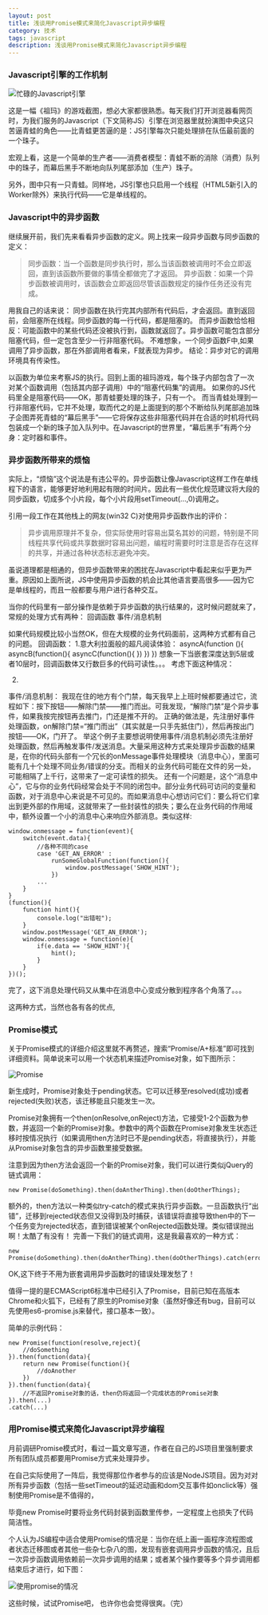 ```yaml
---
layout: post
title: 浅谈用Promise模式来简化Javascript异步编程
category: 技术
tags: javascript
description: 浅谈用Promise模式来简化Javascript异步编程
---
```


### Javascript引擎的工作机制

![忙碌的Javascript引擎](/public/upload/zuma.png)

这是一幅《祖玛》的游戏截图，想必大家都很熟悉。每天我们打开浏览器看网页时，为我们服务的Javascript（下文简称JS）引擎在浏览器里就扮演图中央这只苦逼青蛙的角色——比青蛙更苦逼的是：JS引擎每次只能处理排在队伍最前面的一个珠子。

宏观上看，这是一个简单的生产者——消费者模型：青蛙不断的消除（消费）队列中的珠子，而幕后黑手不断地向队列尾部添加（生产）珠子。

另外，图中只有一只青蛙。同样地，JS引擎也只启用一个线程（HTML5新引入的Worker除外）来执行代码——它是单线程的。

### Javascript中的异步函数

继续展开前，我们先来看看异步函数的定义。网上找来一段异步函数与同步函数的定义：

>同步函数：当一个函数是同步执行时，那么当该函数被调用时不会立即返回，直到该函数所要做的事情全都做完了才返回。
>异步函数：如果一个异步函数被调用时，该函数会立即返回尽管该函数规定的操作任务还没有完成。

用我自己的话来说：
同步函数在执行完其内部所有代码后，才会返回。直到返回前，会阻塞所在线程。同步函数的每一行代码，都是阻塞的。
而异步函数恰恰相反：可能函数中的某些代码还没被执行到，函数就返回了。异步函数可能包含部分阻塞代码，但一定包含至少一行非阻塞代码。
不难想象，一个同步函数F中,如果调用了异步函数，那在外部调用者看来，F就表现为异步。
结论：异步对它的调用环境具有传染性。

以函数为单位来考察JS的执行。回到上面的祖玛游戏，每个珠子内部包含了一次对某个函数调用（包括其内部子调用）中的“阻塞代码集”的调用。
如果你的JS代码里全是阻塞代码——OK，那青蛙要处理的珠子，只有一个。
而当青蛙处理到一行非阻塞代码，它并不处理，取而代之的是上面提到的那个不断给队列尾部追加珠子企图弄死青蛙的“幕后黑手”——它将保存这些非阻塞代码并在合适的时机将代码包装成一个新的珠子加入队列中。在Javascript的世界里，“幕后黑手”有两个分身：定时器和事件。

### 异步函数所带来的烦恼

实际上，“烦恼”这个说法是有违公平的。异步函数让像Javascript这样工作在单线程下的语言，能够更好地利用起有限的时间片。因此有一些优化规范建议将大段的同步函数，切成多个小片段，每个小片段用setTimeout(...,0)调用之。
	
引用一段工作在其他栈上的网友(win32 C)对使用异步函数作出的评价：
> 异步调用原理并不复杂，但实际使用时容易出莫名其妙的问题，特别是不同线程共享代码或共享数据时容易出问题，编程时需要时时注意是否存在这样的共享，并通过各种状态标志避免冲突。
	
虽说道理都是相通的，但异步函数带来的困扰在Javascript中看起来似乎更为严重。原因如上面所说，JS中使用异步函数的机会比其他语言要高很多——因为它是单线程的，而且一般都要与用户进行各种交互。

当你的代码里有一部分操作是依赖于异步函数的执行结果的，这时候问题就来了，常规的处理方式有两种：
回调函数
事件/消息机制

如果代码规模比较小当然OK，但在大规模的业务代码面前，这两种方式都有自己的问题。
回调函数：
1.意大利拉面般的超凡阅读体验：
	asyncA(function (){
		asyncB(function(){
			asyncC(function(){
			})
		})
	})
想象一下当嵌套深度达到5层或者10层时，回调函数体又行数巨多的代码可读性。。。
考虑下面这种情况：
	
2.
事件/消息机制：
我现在住的地方有个门禁，每天我早上上班时候都要通过它，流程如下：按下按钮——解除门禁——推门而出。可我发现，“解除门禁”是个异步事件，如果我按完按钮再去推门，门还是推不开的。
正确的做法是，先注册好事件处理函数，on解除门禁=“推门而出”（其实就是一只手先抵住门），然后再按出门按钮——OK，门开了。
举这个例子主要想说明使用事件/消息机制必须先注册好处理函数，然后再触发事件/发送消息。大量采用这种方式来处理异步函数的结果是，在你的代码头部有一个冗长的onMessage事件处理模块（消息中心），里面可能有几十个处理不同业务/错误的分支。而相关的业务代码可能在文件的另一处，可能相隔了上千行，这带来了一定可读性的损失。
还有一个问题是，这个“消息中心”，它与你的业务代码经常会处于不同的闭包中。部分业务代码可访问的变量和函数，对于消息中心来说是不可见的。而如果消息中心想访问它们：要么将它们拿出到更外部的作用域，这就带来了一些封装性的损失；要么在业务代码的作用域中，额外设置一个小的消息中心来响应外部消息。类似这样:
	
	window.onmessage = function(event){
		switch(event.data){
			//各种不同的case
			case 'GET_AN_ERROR' :
				runSomeGlobalFunction(function(){
					window.postMessage('SHOW_HINT');
				})
			...
		}
	}
	(function(){
		function hint(){
			console.log("出错啦");
		}
		window.postMessage('GET_AN_ERROR');
		window.onmessage = function(e){
			if(e.data == 'SHOW_HINT'){
				hint();
			}
		}
	})();
	
完了，这下消息处理代码又从集中在消息中心变成分散到程序各个角落了。。。

这两种方式，当然也各有各的优点,

### Promise模式

关于Promise模式的详细介绍这里就不再赘述，搜索“Promise/A+标准”即可找到详细资料。简单说来可以用一个状态机来描述Promise对象，如下图所示：

![Promise](/public/upload/promise_status.png)

新生成时，Promise对象处于pending状态。它可以迁移至resolved(成功)或者rejected(失败)状态，该迁移能且只能发生一次。

Promise对象拥有一个then(onResolve,onReject)方法，它接受1-2个函数为参数，并返回一个新的Promise对象。参数中的两个函数在Promise对象发生状态迁移时按情况执行（如果调用then方法时已不是pending状态，将直接执行），并能从Promise对象包含的异步函数里接受数据。

注意到因为then方法会返回一个新的Promise对象，我们可以进行类似jQuery的链式调用：

	new Promise(doSomething).then(doAntherThing).then(doOtherThings);

额外的，then方法以一种类似try-catch的模式来执行异步函数。一旦函数执行“出错”，迁移到rejected状态但又没得到及时捕获，该错误将直接导致then中的下一个任务变为rejected状态，直到错误被某个onRejected函数处理。类似错误抛出啊！太酷了有没有！
完善一下我们的链式调用，这是我最喜欢的一种方式：

	new Promise(doSomething).then(doAntherThing).then(doOtherThings).catch(errorHander);

OK,这下终于不用为嵌套调用异步函数时的错误处理发愁了！

值得一提的是ECMAScript6标准中已经引入了Promise，目前已知在高版本Chrome和火狐下，已经有了原生的Promise对象（虽然好像还有bug，目前可以先使用es6-promise.js来替代，接口基本一致）。

简单的示例代码：
	
	new Promise(function(resolve,reject){
		//doSomething
	}).then(function(data){
		return new Promise(function(){
			//doAnother
		})
	}).then(function(data){
		//不返回Promise对象的话，then仍将返回一个完成状态的Promise对象
	}).then(...)
	.catch(...)

### 用Promise模式来简化Javascript异步编程

月前调研Promise模式时，看过一篇文章写道，作者在自己的JS项目里强制要求所有团队成员都要用Promise方式来处理异步。

在自己实际使用了一阵后，我觉得那位作者参与的应该是NodeJS项目。因为对对所有异步函数（包括一些setTimeout的延迟动画和dom交互事件如onclick等）强制使用Promise是不值得的，

毕竟new Promise时要将业务代码封装到函数里传参，一定程度上也损失了代码简洁性。

个人认为JS编程中适合使用Promise的情况是：当你在纸上画一画程序流程图或者状态迁移图或者其他一些杂七杂八的图，发现有嵌套调用异步函数的情况，且后一次异步函数调用依赖前一次异步调用的结果；或者某个操作要等多个异步调用都结束后才进行，如下图：

![使用promise的情况](/public/upload/promise_case.png)

这些时候，试试Promise吧， 也许你也会觉得很爽。（完）